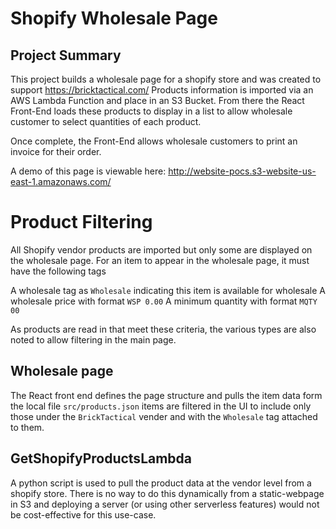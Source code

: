 # Shopify Wholesale Page

## Project Summary

This project builds a wholesale page for a shopify store and was created to support https://bricktactical.com/
Products information is imported via an AWS Lambda Function and place in an S3 Bucket.
From there the React Front-End loads these products to display in a list to allow wholesale customer to select quantities of each product. 

Once complete, the Front-End allows wholesale customers to print an invoice for their order.

A demo of this page is viewable here:
http://website-pocs.s3-website-us-east-1.amazonaws.com/


# Product Filtering

All Shopify vendor products are imported but only some are displayed on the wholesale page. 
For an item to appear in the wholesale page, it must have the following tags

A wholesale tag as `Wholesale` indicating this item is available for wholesale
A wholesale price with format `WSP 0.00` 
A minimum quantity with format `MQTY 00`

As products are read in that meet these criteria, the various types are also noted to allow filtering in the main page. 

## Wholesale page

The React front end defines the page structure and pulls the item data form the local file `src/products.json` items are filtered in the UI to include only those under the `BrickTactical` vender and with the `Wholesale` tag attached to them. 

## GetShopifyProductsLambda

A python script is used to pull the product data at the vendor level from a 
shopify store. There is no way to do this dynamically from a static-webpage in S3 and deploying a server (or using other serverless features) would not be cost-effective for this use-case.


